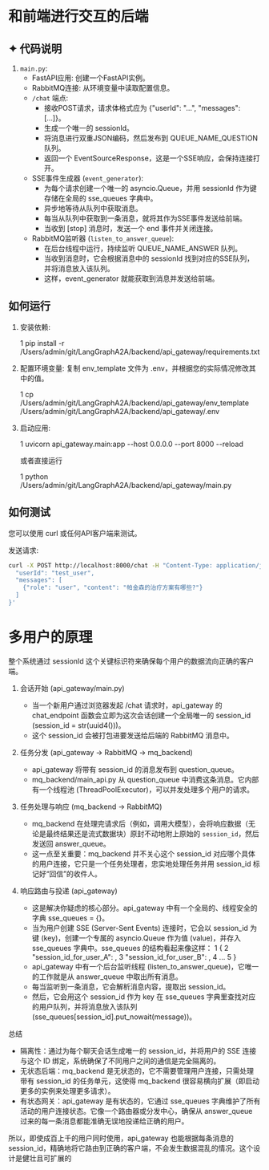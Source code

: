 # 和前端进行交互的后端

## ✦ 代码说明

1. `main.py`:
    * FastAPI应用: 创建一个FastAPI实例。
    * RabbitMQ连接: 从环境变量中读取配置信息。
    * `/chat` 端点:
        * 接收POST请求，请求体格式应为 {"userId": "...", "messages": [...]}。
        * 生成一个唯一的 sessionId。
        * 将消息进行双重JSON编码，然后发布到 QUEUE_NAME_QUESTION 队列。
        * 返回一个 EventSourceResponse，这是一个SSE响应，会保持连接打开。
    * SSE事件生成器 (`event_generator`):
        * 为每个请求创建一个唯一的 asyncio.Queue，并用 sessionId 作为键存储在全局的 sse_queues 字典中。
        * 异步地等待从队列中获取消息。
        * 每当从队列中获取到一条消息，就将其作为SSE事件发送给前端。
        * 当收到 [stop] 消息时，发送一个 end 事件并关闭连接。
    * RabbitMQ监听器 (`listen_to_answer_queue`):
        * 在后台线程中运行，持续监听 QUEUE_NAME_ANSWER 队列。
        * 当收到消息时，它会根据消息中的 sessionId 找到对应的SSE队列，并将消息放入该队列。
        * 这样，event_generator 就能获取到消息并发送给前端。

## 如何运行

1. 安装依赖:

   1     pip install -r /Users/admin/git/LangGraphA2A/backend/api_gateway/requirements.txt



2. 配置环境变量:
   复制 env_template 文件为 .env，并根据您的实际情况修改其中的值。


   1     cp /Users/admin/git/LangGraphA2A/backend/api_gateway/env_template
     /Users/admin/git/LangGraphA2A/backend/api_gateway/.env


3. 启动应用:

   1     uvicorn api_gateway.main:app --host 0.0.0.0 --port 8000 --reload

      或者直接运行


   1     python /Users/admin/git/LangGraphA2A/backend/api_gateway/main.py


## 如何测试
您可以使用 curl 或任何API客户端来测试。

发送请求:
```bash
curl -X POST http://localhost:8000/chat -H "Content-Type: application/json" -d '{
  "userId": "test_user",
  "messages": [
    {"role": "user", "content": "帕金森的治疗方案有哪些?"}
  ]
}'
```

# 多用户的原理
  整个系统通过 sessionId 这个关键标识符来确保每个用户的数据流向正确的客户端。

   1. 会话开始 (api_gateway/main.py)
       * 当一个新用户通过浏览器发起 /chat 请求时，api_gateway 的 chat_endpoint 函数会立即为这次会话创建一个全局唯一的 session_id
         (session_id = str(uuid4()))。
       * 这个 session_id 会被打包进要发送给后端的 RabbitMQ 消息中。

   2. 任务分发 (api_gateway -> RabbitMQ -> mq_backend)
       * api_gateway 将带有 session_id 的消息发布到 question_queue。
       * mq_backend/main_api.py 从 question_queue 中消费这条消息。它内部有一个线程池
         (ThreadPoolExecutor)，可以并发处理多个用户的请求。

   3. 任务处理与响应 (mq_backend -> RabbitMQ)
       * mq_backend 在处理完请求后（例如，调用大模型），会将响应数据（无论是最终结果还是流式数据块）原封不动地附上原始的
         `session_id`，然后发送回 answer_queue。
       * 这一点至关重要：mq_backend 并不关心这个 session_id 对应哪个具体的用户连接，它只是一个任务处理者，忠实地处理任务并用
         session_id 标记好“回信”的收件人。

   4. 响应路由与投递 (api_gateway)
       * 这是解决你疑虑的核心部分。api_gateway 中有一个全局的、线程安全的字典 sse_queues = {}。
       * 当为用户创建 SSE (Server-Sent Events) 连接时，它会以 session_id 为键 (key)，创建一个专属的 asyncio.Queue 作为值
         (value)，并存入 sse_queues 字典中。sse_queues 的结构看起来像这样：
   1         {
   2             "session_id_for_user_A": <Queue object for User A>,
   3             "session_id_for_user_B": <Queue object for User B>,
   4             ...
   5         }
       * api_gateway 中有一个后台监听线程 (listen_to_answer_queue)，它唯一的工作就是从 answer_queue 中取出所有消息。
       * 每当监听到一条消息，它会解析消息内容，提取出 session_id。
       * 然后，它会用这个 session_id 作为 key 在 sse_queues 字典里查找对应的用户队列，并将消息放入该队列
         (sse_queues[session_id].put_nowait(message))。

  总结

   - 隔离性：通过为每个聊天会话生成唯一的 session_id，并将用户的 SSE 连接与这个 ID
     绑定，系统确保了不同用户之间的通信是完全隔离的。
   - 无状态后端：mq_backend 是无状态的，它不需要管理用户连接，只需处理带有 session_id 的任务单元，这使得 mq_backend
     很容易横向扩展（即启动更多的实例来处理更多请求）。
   - 有状态网关：api_gateway 是有状态的，它通过 sse_queues 字典维护了所有活动的用户连接状态。它像一个路由器或分发中心，确保从
     answer_queue 过来的每一条消息都能准确无误地投递给正确的用户。

  所以，即使成百上千的用户同时使用，api_gateway 也能根据每条消息的
  session_id，精确地将它路由到正确的客户端，不会发生数据混乱的情况。这个设计是健壮且可扩展的